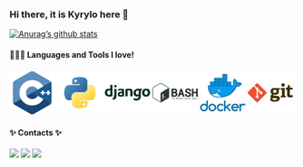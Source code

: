 ### Hi there, it is Kyrylo here 👋




 [![Anurag’s github stats](https://github-readme-stats.vercel.app/api?username=KyryloKalinichenko)](https://github.com/KyryloKalinichenko)
 


 
#### 👨🏻‍💻 Languages and Tools I love!<br />
  <code><img height="80" src="https://raw.githubusercontent.com/github/explore/80688e429a7d4ef2fca1e82350fe8e3517d3494d/topics/cpp/cpp.png"></code>
  <code><img height="80" src="https://raw.githubusercontent.com/github/explore/80688e429a7d4ef2fca1e82350fe8e3517d3494d/topics/python/python.png"></code>
  <code><img height="80" src="https://raw.githubusercontent.com/github/explore/80688e429a7d4ef2fca1e82350fe8e3517d3494d/topics/django/django.png"></code>
  <code><img height="80" src="https://raw.githubusercontent.com/github/explore/80688e429a7d4ef2fca1e82350fe8e3517d3494d/topics/bash/bash.png"></code>
  <code><img height="80" src="https://raw.githubusercontent.com/github/explore/80688e429a7d4ef2fca1e82350fe8e3517d3494d/topics/docker/docker.png"></code>
  <code><img height="80" src="https://raw.githubusercontent.com/github/explore/80688e429a7d4ef2fca1e82350fe8e3517d3494d/topics/git/git.png"></code>
 

#### ✨ Contacts ✨ <br />

<code><a href="https://www.linkedin.com/in/kyrylo-kalinichenko/"><img height="40" src="https://img.shields.io/badge/linkedin-%230077B5.svg?style=for-the-badge&logo=linkedin&logoColor=white"></a></code>
<code><img height="40" src="https://img.shields.io/badge/Gmail-D14836?style=for-the-badge&logo=gmail&logoColor=white"></code>
<code><a href="https://www.hackerrank.com/kirillstomper"><img height="40" src="https://img.shields.io/badge/-Hackerrank-2EC866?style=for-the-badge&logo=HackerRank&logoColor=white"></a></code>

<!--
**KyryloKalinichenko/KyryloKalinichenko** is a ✨ _special_ ✨ repository because its `README.md` (this file) appears on your GitHub profile.

Here are some ideas to get you started:


- 🤔 I’m looking for help with ...
- 💬 Ask me about ...
- 📫 How to reach me: ...
- 😄 Pronouns: ...
- ⚡ Fun fact: ...
-->
